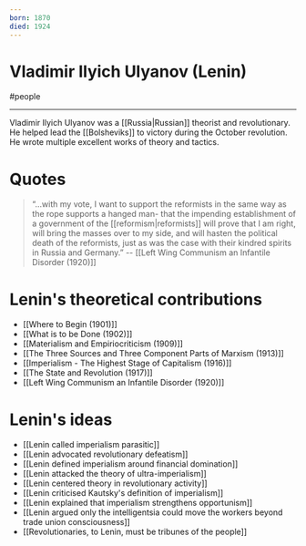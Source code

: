 ```yaml
---
born: 1870
died: 1924
---
```

# Vladimir Ilyich Ulyanov (Lenin)
#people 

---
Vladimir Ilyich Ulyanov was a [[Russia|Russian]] theorist and revolutionary. He helped lead the [[Bolsheviks]] to victory during the October revolution. He wrote multiple excellent works of theory and tactics. 

# Quotes
> “...with my vote, I want to support the reformists in the same way as the rope supports a hanged man- that the impending establishment of a government of the [[reformism|reformists]] will prove that I am right, will bring the masses over to my side, and will hasten the political death of the reformists, just as was the case with their kindred spirits in Russia and Germany.” 
> -- [[Left Wing Communism an Infantile Disorder (1920)]]

# Lenin's theoretical contributions
- [[Where to Begin (1901)]]
- [[What is to be Done (1902)]]
- [[Materialism and Empiriocriticism (1909)]]
- [[The Three Sources and Three Component Parts of Marxism (1913)]]
- [[Imperialism - The Highest Stage of Capitalism (1916)]]
- [[The State and Revolution (1917)]]
- [[Left Wing Communism an Infantile Disorder (1920)]]

# Lenin's ideas
- [[Lenin called imperialism parasitic]]
- [[Lenin advocated revolutionary defeatism]]
- [[Lenin defined imperialism around financial domination]]
- [[Lenin attacked the theory of ultra-imperialism]]
- [[Lenin centered theory in revolutionary activity]]
- [[Lenin criticised Kautsky's definition of imperialism]]
- [[Lenin explained that imperialism strengthens opportunism]]
- [[Lenin argued only the intelligentsia could move the workers beyond trade union consciousness]]
- [[Revolutionaries, to Lenin, must be tribunes of the people]]